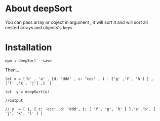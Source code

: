# About deepSort


You can pass array or object in argument , it will sort it  and will sort all nested arrays and
objects's keys 


# Installation

`npm i deepSort --save `


Then... 

```
let x = ['b' , 'a' , {d: "ddd" , c: "ccc" , i : ['g' ,'f', 'h'] } , ['l' ,'k', 'j'] ,1  ]

let  y = deepSort(x)

//output

// y  = [ 1, { c: 'ccc', d: 'ddd', i: [ 'f', 'g', 'h' ] },'a','b', [ 'j', 'k', 'l' ] ]


```